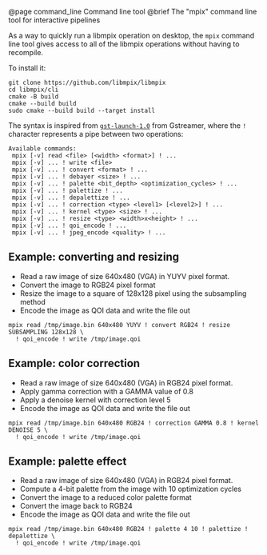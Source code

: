 @page command_line Command line tool
@brief The "mpix" command line tool for interactive pipelines

As a way to quickly run a libmpix operation on desktop, the `mpix` command line tool gives
access to all of the libmpix operations without having to recompile.

To install it:

```
git clone https://github.com/libmpix/libmpix
cd libmpix/cli
cmake -B build
cmake --build build
sudo cmake --build build --target install
```

The syntax is inspired from [`gst-launch-1.0`][1] from Gstreamer, where the `!` character
represents a pipe between two operations:

[1]: https://gstreamer.freedesktop.org/documentation/tools/gst-launch.html

```
Available commands:
 mpix [-v] read <file> [<width> <format>] ! ...
 mpix [-v] ... ! write <file>
 mpix [-v] ... ! convert <format> ! ...
 mpix [-v] ... ! debayer <size> ! ...
 mpix [-v] ... ! palette <bit_depth> <optimization_cycles> ! ...
 mpix [-v] ... ! palettize ! ...
 mpix [-v] ... ! depalettize ! ...
 mpix [-v] ... ! correction <type> <level1> [<level2>] ! ...
 mpix [-v] ... ! kernel <type> <size> ! ...
 mpix [-v] ... ! resize <type> <width>x<height> ! ...
 mpix [-v] ... ! qoi_encode ! ...
 mpix [-v] ... ! jpeg_encode <quality> ! ...
```

## Example: converting and resizing

- Read a raw image of size 640x480 (VGA) in YUYV pixel format.
- Convert the image to RGB24 pixel format
- Resize the image to a square of 128x128 pixel using the subsampling method
- Encode the image as QOI data and write the file out

```
mpix read /tmp/image.bin 640x480 YUYV ! convert RGB24 ! resize SUBSAMPLING 128x128 \
  ! qoi_encode ! write /tmp/image.qoi
```

## Example: color correction

- Read a raw image of size 640x480 (VGA) in RGB24 pixel format.
- Apply gamma correction with a GAMMA value of 0.8
- Apply a denoise kernel with correction level 5
- Encode the image as QOI data and write the file out

```
mpix read /tmp/image.bin 640x480 RGB24 ! correction GAMMA 0.8 ! kernel DENOISE 5 \
  ! qoi_encode ! write /tmp/image.qoi
```

## Example: palette effect

- Read a raw image of size 640x480 (VGA) in RGB24 pixel format.
- Compute a 4-bit palette from the image with 10 optimization cycles
- Convert the image to a reduced color palette format
- Convert the image back to RGB24
- Encode the image as QOI data and write the file out

```
mpix read /tmp/image.bin 640x480 RGB24 ! palette 4 10 ! palettize ! depalettize \
  ! qoi_encode ! write /tmp/image.qoi
```
